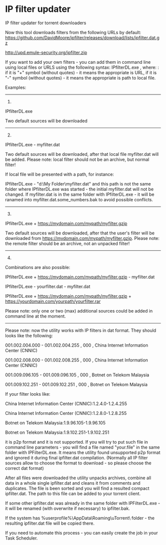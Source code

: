 # IP filter updater
IP filter updater for torrent downloaders

Now this tool downloads filters from the following URLs by default:
https://github.com/DavidMoore/ipfilter/releases/download/lists/ipfilter.dat.gz

http://upd.emule-security.org/ipfilter.zip

If you want to add your own filters - you can add them in command line using local files or URLS using the following syntax:
IPfilterDL.exe <key1> <path1> <key2> <path2>, where:
<key>: if it is "+" symbol (without quotes) - it means the appropriate <path> is URL, if it is "-" symbol (without quotes) - it means the appropriate <path> is path to local file.

Examples:
 
-----------------------------------------------------------------------
1) 
IPfilterDL.exe
 
Two default sources will be downloaded
 
-----------------------------------------------------------------------
2)
IPfilterDL.exe - myfilter.dat
 
Two default sources will be downloaded, after that local file myfilter.dat will be added. 
Please note: local filter should not be an archive, but normal filter!

If local file will be presented with a path, for instance:
 
IPfilterDL.exe - "d:\My Folder\myfilter.dat"
and this path is not the same folder where IPfilterDL.exe was started - the initial myfilter.dat will not be changed. If myfilter.dat is in the same folder with IPfilterDL.exe - it will be ranamed into myfilter.dat.some_numbers.bak to avoid possible conflicts.
 
-----------------------------------------------------------------------
3)
IPfilterDL.exe + https://mydomain.com/mypath/myfilter.gzip

Two default sources will be downloaded, after that the user's filter will be downloaded from https://mydomain.com/mypath/myfilter.gzip.
Please note: the remote filter should be an archive, not an unpacked filter!
 
-----------------------------------------------------------------------
4)
Combinations are also possible:
 
IPfilterDL.exe + https://mydomain.com/mypath/myfilter.gzip - myfilter.dat
 
IPfilterDL.exe - yourfilter.dat - myfilter.dat
 
IPfilterDL.exe + https://mydomain.com/mypath/myfilter.gzip + https://yourdomain.com/yourpath/yourfilter.rar

Please note: only one or two (max) additional sources could be added in command line at the moment.
 
-----------------------------------------------------------------------

Please note: now the utility works with IP filters in dat format. They should looks like the following:
 
001.002.004.000 - 001.002.004.255 , 000 , China Internet Information Center (CNNIC)
 
001.002.008.000 - 001.002.008.255 , 000 , China Internet Information Center (CNNIC)
 
001.009.096.105 - 001.009.096.105 , 000 , Botnet on Telekom Malaysia
 
001.009.102.251 - 001.009.102.251 , 000 , Botnet on Telekom Malaysia


If your filter looks like:
 
China Internet Information Center (CNNIC):1.2.4.0-1.2.4.255
 
China Internet Information Center (CNNIC):1.2.8.0-1.2.8.255
 
Botnet on Telekom Malaysia:1.9.96.105-1.9.96.105
 
Botnet on Telekom Malaysia:1.9.102.251-1.9.102.251

it is p2p format and it is not supported. If you will try to put such file in command line parameters - you will find a file named "your.file" in the same folder with IPFilterDL.exe. It means the utility found unsupported р2р format and ignored it during final ipfilter.dat compilation.
(Normally all IP filter sources allow to choose the format to download - so please choose the correct dat format)
 
After all files were downloaded the utility unpacks archives, combine all data in a whole single ipfilter.dat and cleans it from comments and duplicates. The file is been sorted and you will find a resulted compact ipfilter.dat. The path to this file can be added to your torrent client.
 
If some other ipfilter.dat was already in the same folder with IPFilterDL.exe - it will be renamed (with overwrite if necessary) to ipfilter.bak.
 
If the system has %userprofile%\AppData\Roaming\uTorrent\ folder - the resulting ipfilter.dat file will be copied there. 
 
If you need to automate this process - you can easily create the job in your Task Scheduler.
